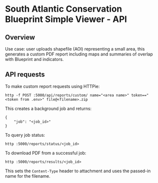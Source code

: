 # South Atlantic Conservation Blueprint Simple Viewer - API

## Overview

Use case: user uploads shapefile (AOI) representing a small area, this generates a custom PDF report including maps and summaries of overlap with Blueprint and indicators.

## API requests

To make custom report requests using HTTPie:

```
http -f POST :5000/api/reports/custom/ name="<area name>" token=="<token from .env>" file@<filename>.zip
```

This creates a background job and returns:

```
{
    "job": "<job_id>"
}
```

To query job status:

```
http :5000/reports/status/<job_id>
```

To download PDF from a successful job:

```
http :5000/reports/results/<job_id>
```

This sets the `Content-Type` header to attachment and uses the passed-in name
for the filename.
